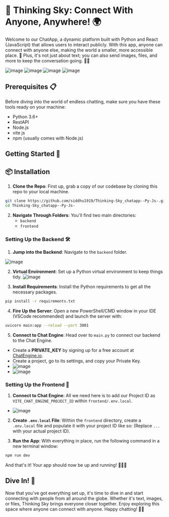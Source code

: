 # 📱 Thinking Sky: Connect With Anyone, Anywhere! 🌍

Welcome to our ChatApp, a dynamic platform built with Python and React (JavaScript) that allows users to interact publicly. With this app, anyone can connect with anyone else, making the world a smaller, more accessible place. 🚀 Plus, it's not just about text; you can also send images, files, and more to keep the conversation going. 📸📁

![image](https://github.com/siddhu1919/Thinking-Sky_chatapp--Py-Js-/assets/85176765/abca2f5c-ad66-42e2-95d6-754cbcdb3d36)
![image](https://github.com/siddhu1919/Thinking-Sky_chatapp--Py-Js-/assets/85176765/d6b45b90-fe51-4f89-b7f2-9d90d7187e34)
![image](https://github.com/siddhu1919/Thinking-Sky_chatapp--Py-Js-/assets/85176765/b7cc9bf3-4654-4bf4-8e15-2c27472dfd40)
![image](https://github.com/siddhu1919/Thinking-Sky_chatapp--Py-Js-/assets/85176765/f002c425-7797-4619-b7f1-c5b8daf960e9)



## Prerequisites 📋

Before diving into the world of endless chatting, make sure you have these tools ready on your machine:

- Python 3.6+
- RestAPI
- Node.js
- vite js
- npm (usually comes with Node.js)

## Getting Started 🚀
## 📦 Installation


1. **Clone the Repo**: First up, grab a copy of our codebase by cloning this repo to your local machine.

```bash
git clone https://github.com/siddhu1919/Thinking-Sky_chatapp--Py-Js-.git
cd Thinking-Sky_chatapp--Py-Js-
```
2. **Navigate Through Folders**: You'll find two main directories:
   - `backend`
   - `frontend`

### Setting Up the Backend 🛠️

1. **Jump into the Backend**: Navigate to the `backend` folder.
   
![image](https://github.com/siddhu1919/Thinking-Sky_chatapp--Py-Js-/assets/85176765/6aa256f0-218b-410b-bd6c-048ed0688487)

2. **Virtual Environment**: Set up a Python virtual environment to keep things tidy.
![image](https://github.com/siddhu1919/Thinking-Sky_chatapp--Py-Js-/assets/85176765/5bad9fe0-0638-4e35-9678-b794fce1611d)

3. **Install Requirements**: Install the Python requirements to get all the necessary packages.
 
```bash
pip install -r requirements.txt
```

4. **Fire Up the Server**: Open a new PowerShell/CMD window in your IDE (VSCode recommended) and launch the server with:

```bash
uvicorn main:app --reload --port 3001
```

5. **Connect to Chat Engine**: Head over to `main.py` to connect our backend to the Chat Engine.
- Create a **PRIVATE_KEY** by signing up for a free account at [ChatEngine.io](https://chatengine.io/).
- Create a project, go to its settings, and copy your Private Key.
- ![image](https://github.com/siddhu1919/Thinking-Sky_chatapp--Py-Js-/assets/85176765/bfbcbc07-0632-4f9f-bd83-9756f346bf2f)
- ![image](https://github.com/siddhu1919/Thinking-Sky_chatapp--Py-Js-/assets/85176765/09db329c-9196-41a8-9f83-7e350fa4b13a)


### Setting Up the Frontend 🎨

1. **Connect to Chat Engine**: All we need here is to add our Project ID as `VITE_CHAT_ENGINE_PROJECT_ID` within `frontend/.env.local`.
- ![image](https://github.com/siddhu1919/Thinking-Sky_chatapp--Py-Js-/assets/85176765/7292f686-62e6-47a8-8ffb-fbf6b64d1743)

2. **Create `.env.local` File**: Within the `frontend` directory, create a `.env.local` file and populate it with your project ID like so:
(Replace `...` with your actual project ID).

3. **Run the App**: With everything in place, run the following command in a new terminal window:
   
```bash
npm run dev
```

And that's it! Your app should now be up and running! 🎉🎉🎉

## Dive In! 🌊

Now that you've got everything set up, it's time to dive in and start connecting with people from all around the globe. Whether it's text, images, or files, Thinking Sky brings everyone closer together. Enjoy exploring this space where anyone can connect with anyone. Happy chatting! 💬🌐
